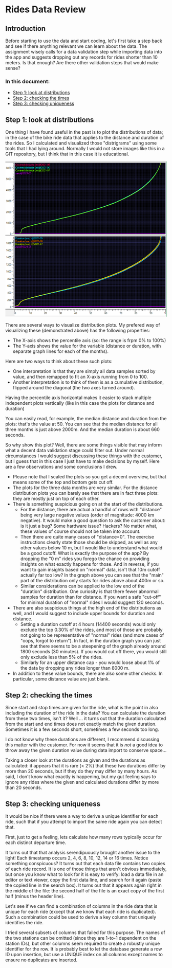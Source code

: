 # Rides Data Review

## Introduction

Before starting to use the data and start coding, let's first take a 
step back and see if there anything relevant we can learn about the data. The
assignment wisely calls for a data validation step while importing data into
the app and suggests dropping out any records for rides shorter than 10 meters.
Is that enough? Are there other validation steps that would make sense?

### In this document:

* [Step 1: look at distributions](#step-1-look-at-distributions)
* [Step 2: checking the times](#step-2-checking-the-times)
* [Step 3: checking uniqueness](#step-3-checking-uniqueness)

## Step 1: look at distributions

One thing I have found useful in the past is to plot the distributions 
of data; in the case of the bike ride data that applies to the distance and 
duration of the rides. So I calculated and visualized those "distrigrams" using
some tools that I had lying around. Normally I would not store images like this
in a GIT repository, but I think that in this case it is educational.

![Cumulative distrigrams of distance and duration](distrigrams-full.png)

There are several ways to visualize distribution plots. My prefered way
of visualizing these (demonstrated above) has the following properties:

* The X-axis shows the percentile axis (so: the range is frpm 0% to 100%)
* The Y-axis shows the value for the variable (distance or duration, with
separate graph lines for each of the months).

Here are two ways to think about these such plots:
* One interpretation is that they are simply all data samples sorted by value, and then
remapped to fit an X-axis running from 0 to 100.
* Another interpretation is to think of them is as a cumulative distribution, flipped
around the diagonal (the two axes turned around).

Having the percentile axis horizontal makes it easier to stack multiple independent
plots vertically (like in this case the plots for distance and duration)

You can easily read, for example, the median distance and duration from the plots: that's
the value at 50. You can see that the median distance for all three months is just above
2000m. And the median duration is about 660 seconds.

So why show this plot? Well, there are some things visible that may inform what
a decent data validation stage could filter out. Under normal circumstances I
would suggest discussing these things with the customer, but I guess that in
this case I just have to make decisions by myself. Here are a few observations
and some conclusions I drew.

* Please note that I scaled the plots so you get a decent overview, but that means
some of the top and bottom gets cut off.
* The plots for the three data months are very similar. For the distance distribution
plots you can barely see that there are in fact three plots: they are mostly just
on top of each other.
* There is something suspicious going on at the start of the distributions.
    * For the distance, there are actual a handful of rows with "distance" being
    very large negative values (order of magnitude: 4000 km negative). It would
    make a good question to ask the customer about: is it just a bug? Some
    hardware issue? Hackers? No matter what, these values of course should not
    be taken into account.
    * Then there are quite many cases of "distance=0". The exercise instructions
    clearly state those should be skipped, as well as any other values below 10 m, 
    but I would like to understand what would be a good cutoff. What is exactly
    the purpose of the app? By dropping the "0 m" rides you forego the chance
    on providing insights on what exactly happens for those. And in reverse, if
    you want to gain insights based on "normal" data, isn't that 10m cutoff
    actually far too low? In the graph above you can see that the "main" part
    of the distribution only starts for rides above about 400m or so. 
    * Similar considerations can be applied to the low end of the "duration"
    distribution. One curiosity is that there fewer abnormal samples for 
    duration than for distance. If you want a safe "cut-off" for minimal
    duration of "normal" rides I would suggest 120 seconds.
* There are also suspicious things at the high end of the distributions as 
well, and I would suggest to include upper bounds for duration and distance.
    * Setting a duration cutoff at 4 hours (14400 seconds) would only exclude the
    top 0.30% of the rides, and most of those are probably not going to be
    representative of "normal" rides (and more cases of "oops, forgot to return").
    In fact, in the duration graph you can just see that there seems to be a 
    steepening of the graph already around 1800 seconds (30 minutes). If you
    would cut off there, you would still only exclude less than 5% of the rides.
    * Similarly for an upper distance cap - you would loose about 1% of the data
    by dropping any rides longer than 8000 m.
* In addition to these value bounds, there are also some other checks. In particular,
some distance value are just blank.

## Step 2: checking the times

Since start and stop times are given for the ride, what is the point in also
including the duration of the ride in the data? You can calculate the duration from
these two times, isn't it? Well ... it turns out that the duration 
calculated from the start and end times does not exactly match the given
duration. Sometimes it is a few seconds short, sometimes a few seconds
too long.

I do not know why these durations are different, I recommend discussing
this matter with the customer. For now it seems that it is _not_ a good
idea to throw away the given duration value during data import to
conserve space...

Taking a closer look at the durations as given and the durations as calculated:
it appears that it is rare (< 2%) that these two durations differ by more than 20
seconds, but if they do they may differ by many hours. As said, I don't know what
exactly is happening, but my gut feeling says to ignore any rides where the 
given and calculated durations differ by more than 20 seconds.

## Step 3: checking uniqueness

It would be nice if there were a way to derive a unique identifier for each ride,
such that if you attempt to import the same ride again you can detect that.

First, just to get a feeling, lets calculate how many rows typically occur for each
distinct departure time. 

It turns out that that analysis serendipuously brought another issue to the light!
Each timestamp occurs 2, 4, 6, 8, 10, 12, 14 or 16 times. Notice something
conspicuous? It turns out that each data file contains two copies of each ride
record. It is one of those things that aren't obvious immediately, but once you
know what to look for it is easy to verify: load a data file in an editor or
text viewer, copy the first data line, and search for it again (paste the copied
line in the search box). It turns out that it appears again right in the middle
of the file: the second half of the file is an exact copy of the first half
(minus the header line).

Let's see if we can find a combination of columns in the ride data that is
unique for each ride (except that we know that each ride is duplicated). Such
a combination could be used to derive a key column that uniquely identifies
the ride.

I tried several subsets of columns that failed for this purpose. The names
of the two stations can be omitted (since they are 1-to-1 dependent on the
station IDs), but other columns seem required to create a robustly unique
identifier for the row. It is probably best to let the database generate
a row ID upon insertion, but use a UNIQUE index on all columns except names
to ensure no duplicates are inserted.
